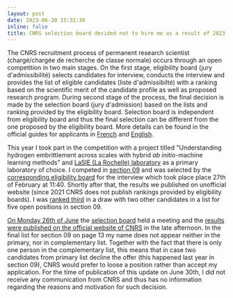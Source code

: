 ```yaml
---
layout: post
date: 2023-06-30 15:32:30
inline: false
title: CNRS selection board decided not to hire me as a result of 2023 researchers competition.
---
```


The CNRS recruitment process of permanent research scientist (chargé/chargée de recherche de classe normale) occurs through an open competition in two main stages. On the first stage, eligibility board (jury d'admissibilité) selects candidates for interview, conducts the interview and provides the list of eligible candidates (liste d'admissibilté) with a ranking based on the scientific merit of the candidate profile as well as proposed research program. During second stage of the process, the final decision is made by the selection board (jury d'admission) based on the lists and ranking provided by the eligibility board. Selection board is independent from eligibility board and thus the final selection can be different from the one proposed by the eligibility board. More details can be found in the official guides for applicants in [French](https://www.cnrs.fr/sites/default/files/download-file/Guide%20concours%20chercheurs%202023_FR_V3.pdf) and [English](https://www.cnrs.fr/sites/default/files/download-file/Guide%20concours%20chercheurs%202023_EN_V2.pdf).

This year I took part in the competition with a project titled "Understanding hydrogen embrittlement across scales with hybrid _ab initio_-machine learning methods" and [LaSIE (La Rochelle) laboratory](https://lasie.univ-larochelle.fr/) as a primary laboratory of choice. I competed in [section 09](https://www.cnrs.fr/comitenational/sections/section.php?sec=09) and was selected by the [corresponding eligibility board](https://www.cnrs.fr/comitenational/contact/annuaire.php?inst=09) for the interview which took place place 27th of February at 11:40. Shortly after that, the results we published on unofficial website (since 2021 CNRS does not publish rankings provided by eligibility boards). I was [ranked third](https://c3n-cn.fr/admissibilite-2023#S09) in a draw with two other candidates in a list for five open positions in section 09. 

[On Monday 26th of June](https://www.cnrs.fr/sites/default/files/download-file/calendrier_jury-admi_V6%202023.pdf) the [selection board](https://www.cnrs.fr/sites/default/files/download-file/Composition%20jurys%20admission%20CRCN%202023.pdf) held a meeting and the [results were published on the official website of CNRS](https://www.cnrs.fr/sites/default/files/download-file/Liste%20des%20admis%20CRCN%2020230629.pdf) in the late afternoon. In the final list for section 09 on page 13 my name does not appear neither in the primary, nor in complementary list. Together with the fact that there is only one person in the complementary list, this means that in case two candidates from primary list decline the offer (this happened last year in section 09), CNRS would prefer to loose a position rather than accept my application. For the time of publication of this update on June 30th, I did not receive any communication from CNRS and thus has no information regarding the reasons and motivation for such decision. 